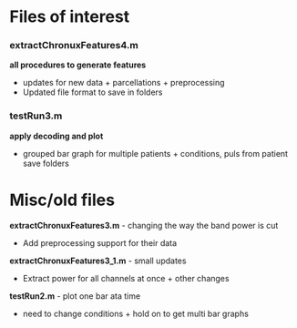 # Files of interest

### extractChronuxFeatures4.m
**all procedures to generate features**
- updates for new data + parcellations + preprocessing
- Updated file format to save in folders

### testRun3.m
**apply decoding and plot**
- grouped bar graph for multiple patients + conditions, puls from patient save folders


# Misc/old files

**extractChronuxFeatures3.m** - changing the way the band power is cut
- Add preprocessing support for their data

**extractChronuxFeatures3_1.m** - small updates
- Extract power for all channels at once + other changes

**testRun2.m** - plot one bar ata  time
- need to change conditions + hold on to get multi bar graphs
